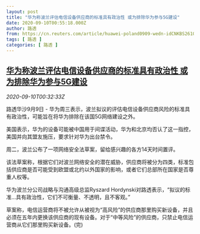 ```yaml
---
layout: post
title: "华为称波兰评估电信设备供应商的标准具有政治性 或为排除华为参与5G建设"
date: 2020-09-10T00:55:18.000Z
author: 路透
from: https://cn.reuters.com/article/huawei-poland0909-wedn-idCNKBS26101S
tags: [ 路透 ]
categories: [ 路透 ]
---
```

<!--1599699318000-->
[华为称波兰评估电信设备供应商的标准具有政治性 或为排除华为参与5G建设](https://cn.reuters.com/article/huawei-poland0909-wedn-idCNKBS26101S)
------

<div>
<div><i>2020-09-10T00:32:33Z</i></div><p>路透华沙9月9日 - 华为周三表示，波兰拟议的评估电信设备供应商风险的标准具有政治性，可能旨在将华为排除在该国5G网络建设之外。</p><p>美国表示，华为的设备可能被中国用于间谍活动，华为和北京均否认了这一指控，美国并向其盟友施压，要求针对华为出台禁令。</p><p>周二，波兰公布了一项网络安全法草案，留给感兴趣的各方14天时间置评。</p><p>该法草案称，根据它们对波兰网络安全的潜在威胁，供应商将被分为四类，标准包括供应商是否可能受到欧盟或北约以外国家的影响，或者它们总部所在国家是否尊重人权等。</p><p>华为波兰分公司战略与沟通高级总监Ryszard Hordynski对路透表示，“拟议的标准…具有政治性，它们不可衡量、不透明，且不客观。”</p><p>草案称，电信运营商将不被允许从被视为“高风险”的供应商那里购买新设备，并且必须在五年内更换该供应商的现有设备。对于“中等风险”的供应商，只禁止电信运营商从它们那里购买新设备。(完)</p>
</div>

